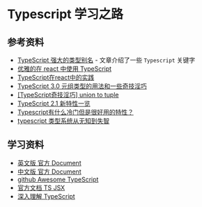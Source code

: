 # Typescript 学习之路

## 参考资料

* [TypeScript 强大的类型别名][101] - 文章介绍了一些 `Typescript` 关键字
* [优雅的在 react 中使用 TypeScript][102]
* [TypeScript在react中的实践][103]
* [TypeScript 3.0 元组类型的用法和一些奇技淫巧][105]
* [[TypeScript奇技淫巧] union to tuple][106]
* [TypeScript 2.1 新特性一览][107]
* [Typescript有什么冷门但是很好用的特性？][108]
* [typescript 类型系统从无知到失智][109]

[101]: https://juejin.im/post/5c2f87ce5188252593122c98
[102]: https://juejin.im/post/5bed5f03e51d453c9515e69b
[103]: https://juejin.im/post/5d494070f265da03a148408f
[105]: https://zhuanlan.zhihu.com/p/38687656
[106]: https://zhuanlan.zhihu.com/p/58704376
[107]: https://zhuanlan.zhihu.com/p/24267683
[108]: https://www.zhihu.com/question/276172039/answer/385498094
[109]: https://juejin.im/entry/5c17c2d3f265da61616e9c42

## 学习资料

* [英文版 官方 Document][1]
* [中文版 官方 Document][2]
* [github Awesome TypeScript][3]
* [官方文档 TS JSX][5]
* [深入理解 TypeScript][10]

[1]: https://www.typescriptlang.org/docs/home.html
[2]: https://www.tslang.cn/docs/home.html
[3]: https://github.com/semlinker/awesome-typescript
[5]: https://www.typescriptlang.org/docs/handbook/jsx.html
[10]: https://jkchao.github.io/typescript-book-chinese
